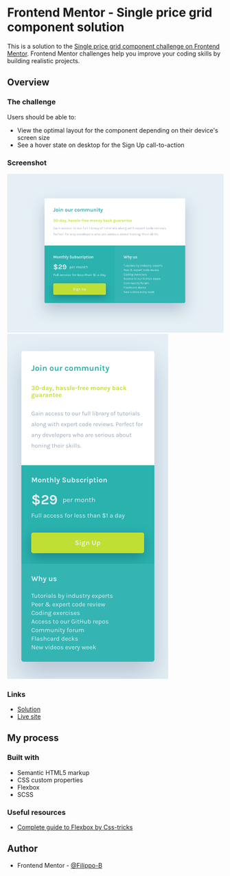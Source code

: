 # Frontend Mentor - Single price grid component solution

This is a solution to the [Single price grid component challenge on Frontend Mentor](https://www.frontendmentor.io/challenges/single-price-grid-component-5ce41129d0ff452fec5abbbc). Frontend Mentor challenges help you improve your coding skills by building realistic projects.

## Overview

### The challenge

Users should be able to:

- View the optimal layout for the component depending on their device's screen size
- See a hover state on desktop for the Sign Up call-to-action

### Screenshot

![](images/screenshot-desktop.png)
![](images/screenshot-mobile.png)

### Links

- [Solution](https://www.frontendmentor.io/solutions/price-grid-component-with-scss-and-flexbox-LQr_mREI9)
- [Live site](https://filippo-b.github.io/price-grid-component/)

## My process

### Built with

- Semantic HTML5 markup
- CSS custom properties
- Flexbox
- SCSS

### Useful resources

- [Complete guide to Flexbox by Css-tricks](https://css-tricks.com/snippets/css/a-guide-to-flexbox/)

## Author

- Frontend Mentor - [@Filippo-B](https://www.frontendmentor.io/profile/Filippo-B)
